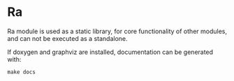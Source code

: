 # Ra

Ra module is used as a static library, for core functionality of other modules, and can not be executed as a standalone.

If doxygen and graphviz are installed, documentation can be generated with:

    make docs